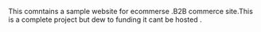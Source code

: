 This comntains a sample website for ecommerse .B2B commerce site.This is a complete project but dew to funding it cant be hosted .
